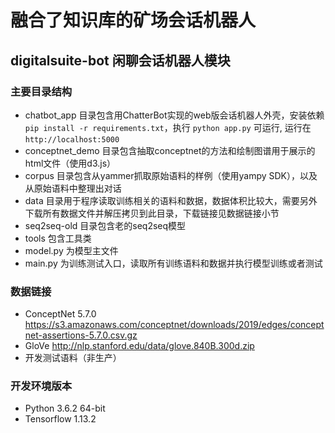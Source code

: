 # 融合了知识库的矿场会话机器人
## digitalsuite-bot 闲聊会话机器人模块

### 主要目录结构
- chatbot_app 目录包含用ChatterBot实现的web版会话机器人外壳，安装依赖 `pip install -r requirements.txt`，执行 `python app.py` 可运行, 运行在 `http://localhost:5000`
- conceptnet_demo 目录包含抽取conceptnet的方法和绘制图谱用于展示的html文件（使用d3.js）
- corpus 目录包含从yammer抓取原始语料的样例（使用yampy SDK），以及从原始语料中整理出对话
- data 目录用于程序读取训练相关的语料和数据，数据体积比较大，需要另外下载所有数据文件并解压拷贝到此目录，下载链接见数据链接小节
- seq2seq-old 目录包含老的seq2seq模型
- tools 包含工具类
- model.py 为模型主文件
- main.py 为训练测试入口，读取所有训练语料和数据并执行模型训练或者测试

### 数据链接
- ConceptNet 5.7.0 https://s3.amazonaws.com/conceptnet/downloads/2019/edges/conceptnet-assertions-5.7.0.csv.gz
- GloVe http://nlp.stanford.edu/data/glove.840B.300d.zip
- 开发测试语料（非生产） 

### 开发环境版本
- Python 3.6.2 64-bit
- Tensorflow 1.13.2
